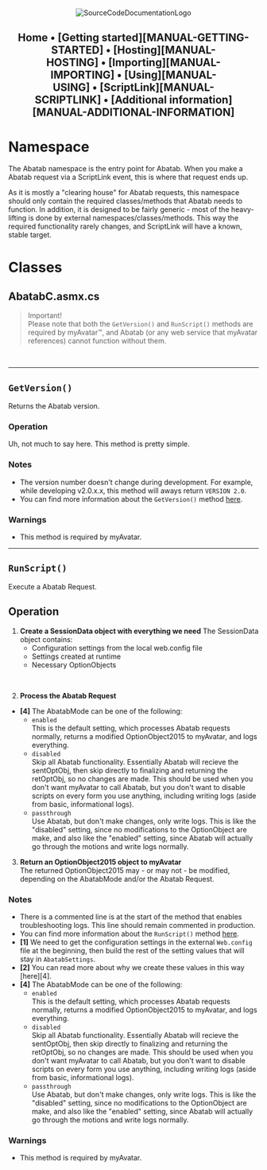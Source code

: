 <br>
<div align="center">

  <!-- PROJECT LOGO
      - Project logo should be located at "./.github/Logos/ProjectLogo.png".
      - Short description of the project.
  -->

  ![SourceCodeDocumentationLogo][SourceCodeDocumentationLogo]

  <h2>

  Home&nbsp;&bull;&nbsp;[Getting started][MANUAL-GETTING-STARTED]&nbsp;&bull;&nbsp;[Hosting][MANUAL-HOSTING]&nbsp;&bull;&nbsp;[Importing][MANUAL-IMPORTING]&nbsp;&bull;&nbsp;[Using][MANUAL-USING]&nbsp;&bull;&nbsp;[ScriptLink][MANUAL-SCRIPTLINK]&nbsp;&bull;&nbsp;[Additional information][MANUAL-ADDITIONAL-INFORMATION]

  </h2>
</div>

# Namespace

The Abatab namespace is the entry point for Abatab. When you make a Abatab request via a ScriptLink event, this is where that request ends up.

As it is mostly a "clearing house" for Abatab requests, this namespace should only contain the required classes/methods that Abatab needs to function. In addition, it is designed to be fairly generic - most of the heavy-lifting is done by external namespaces/classes/methods. This way the required functionality rarely changes, and ScriptLink will have a known, stable target.

# Classes

## AbatabC.asmx.cs

> Important!  
Please note that both the `GetVersion()` and `RunScript()` methods are required by myAvatar™, and Abatab (or any web service that myAvatar references) cannot function without them.

<br>

***

## `GetVersion()`

Returns the Abatab version.

### Operation

Uh, not much to say here. This method is pretty simple.

### Notes

* The version number doesn't change during development. For example, while developing v2.0.x.x, this method will aways return `VERSION 2.0`.
* You can find more information about the `GetVersion()` method [here](https://github.com/myAvatar-Development-Community/document-creating-a-custom-web-service#the-getversion-method).

### Warnings

* This method is required by myAvatar.

***

## `RunScript()`

Execute a Abatab Request.

## Operation

1. **Create a SessionData object with everything we need**
The SessionData object contains:
    * Configuration settings from the local web.config file
    * Settings created at runtime
    * Necessary OptionObjects
<br>

2. **Process the Abatab Request**  
* **\[4]** The AbatabMode can be one of the following:
    * `enabled`  
    This is the default setting, which processes Abatab requests normally, returns a modified OptionObject2015 to myAvatar, and logs everything.
    * `disabled`  
    Skip all Abatab functionality. Essentially Abatab will recieve the sentOptObj, then skip directly to finalizing and returning the retOptObj, so no changes are made. This should be used when you don't want myAvatar to call Abatab, but you don't want to disable scripts on every form you use  anything, including writing logs (aside from basic, informational logs).
    * `passthrough`  
    Use Abatab, but don't make changes, only write logs. This is like the "disabled" setting, since no modifications to the OptionObject are make, and also like the "enabled" setting, since Abatab will actually go through the motions and write logs normally.


3. **Return an OptionObject2015 object to myAvatar**  
The returned OptionObject2015 may - or may not - be modified, depending on the AbatabMode and/or the Abatab Request.

### Notes

* There is a commented line is at the start of the method that enables troubleshooting logs. This line should remain commented in production.
* You can find more information about the `RunScript()` method [here](https://github.com/myAvatar-Development-Community/document-creating-a-custom-web-service#the-runscript-method).
* **\[1]** We need to get the configuration settings in the external `Web.config` file at the beginning, then build the rest of the setting values that will stay in `AbatabSettings`.
* **\[2]** You can read more about why we create these values in this way [here][4].
* **\[4]** The AbatabMode can be one of the following:
    - `enabled`  
    This is the default setting, which processes Abatab requests normally, returns a modified OptionObject2015 to myAvatar, and logs everything.
    - `disabled`  
    Skip all Abatab functionality. Essentially Abatab will recieve the sentOptObj, then skip directly to finalizing and returning the retOptObj, so no changes are made. This should be used when you don't want myAvatar to call Abatab, but you don't want to disable scripts on every form you use  anything, including writing logs (aside from basic, informational logs).
    - `passthrough`  
    Use Abatab, but don't make changes, only write logs. This is like the "disabled" setting, since no modifications to the OptionObject are make, and also like the "enabled" setting, since Abatab will actually go through the motions and write logs normally.


### Warnings

* This method is required by myAvatar.

<!-- REFERENCE LINKS -->

[SourceCodeDocumentationLogo]: ./Images/ManualLogo.png